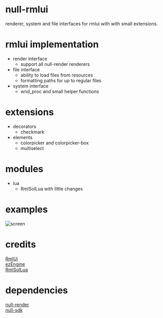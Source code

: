 # null-rmlui
renderer, system and file interfaces for rmlui with with small extensions.

# rmlui implementation
* render interface
    * support all null-render renderers
* file interface
    * ability to load files from resources
    * formatting paths for up to regular files
* system interface
    * wnd_proc and small helper functions

# extensions
* decorators
    * checkmark
* elements
    * colorpicker and colorpicker-box
    * multiselect

# modules
* lua
    * RmlSolLua with little changes

# examples
![screen](https://i.imgur.com/nX18QpX.png)

# credits
[RmlUi](https://github.com/mikke89/RmlUi) \
[ezEngine](https://github.com/ezEngine/ezEngine) \
[RmlSolLua](https://github.com/LoneBoco/RmlSolLua)

# dependencies
[null-render](https://github.com/nullptr-sources/null-render) \
[null-sdk](https://github.com/nullptr-sources/null-sdk)